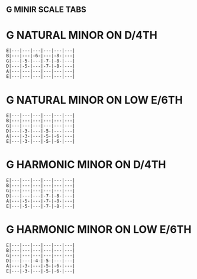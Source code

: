 ## G MINIR SCALE TABS

# G NATURAL MINOR ON D/4TH
```
E|---|---|---|---|---|---|
B|---|---|-6-|---|-8-|---|
G|---|-5-|---|-7-|-8-|---|
D|---|-5-|---|-7-|-8-|---|
A|---|---|---|---|---|---|
E|---|---|---|---|---|---|
```

# G NATURAL MINOR ON LOW E/6TH
```
E|---|---|---|---|---|---|
B|---|---|---|---|---|---|
G|---|---|---|---|---|---|
D|---|-3-|---|-5-|---|---|
A|---|-3-|---|-5-|-6-|---|
E|---|-3-|---|-5-|-6-|---|
```

# G HARMONIC MINOR ON D/4TH
```
E|---|---|---|---|---|---|
B|---|---|---|---|---|---|
G|---|---|---|---|---|---|
D|---|---|---|-7-|-8-|---|
A|---|-5-|---|-7-|-8-|---|
E|---|-5-|---|-7-|-8-|---|
```

# G HARMONIC MINOR ON LOW E/6TH
```
E|---|---|---|---|---|---|
B|---|---|---|---|---|---|
G|---|---|---|---|---|---|
D|---|---|-4-|-5-|---|---|
A|---|-3-|---|-5-|-6-|---|
E|---|-3-|---|-5-|-6-|---|
```
